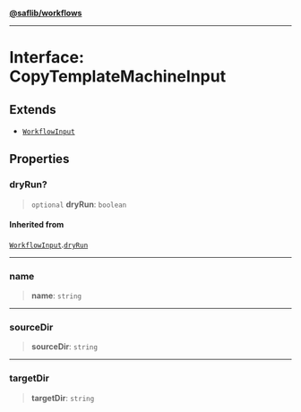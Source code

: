 [**@saflib/workflows**](../index.md)

***

# Interface: CopyTemplateMachineInput

## Extends

- [`WorkflowInput`](WorkflowInput.md)

## Properties

### dryRun?

> `optional` **dryRun**: `boolean`

#### Inherited from

[`WorkflowInput`](WorkflowInput.md).[`dryRun`](WorkflowInput.md#dryrun)

***

### name

> **name**: `string`

***

### sourceDir

> **sourceDir**: `string`

***

### targetDir

> **targetDir**: `string`
